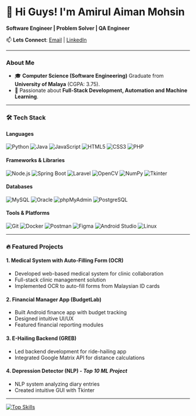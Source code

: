 # 👋 Hi Guys! I'm Amirul Aiman Mohsin
**Software Engineer | Problem Solver | QA Engineer**
  
📫 **Lets Connect**: [Email](mailto:aimanmoh020213@gmail.com) | [LinkedIn](https://www.linkedin.com/in/amirulaimanmohsin) 

---

### **About Me**  
- 🎓 **Computer Science (Software Engineering)** Graduate from **University of Malaya** (CGPA: 3.75).  
- 🔭 Passionate about **Full-Stack Development, Automation and Machine Learning**. 

---

### 🛠️ Tech Stack

#### **Languages**
![Python](https://img.shields.io/badge/Python-3776AB?logo=python&logoColor=white)
![Java](https://img.shields.io/badge/Java-007396?logo=java&logoColor=white)
![JavaScript](https://img.shields.io/badge/JavaScript-F7DF1E?logo=javascript&logoColor=black)
![HTML5](https://img.shields.io/badge/HTML5-E34F26?logo=html5&logoColor=white)
![CSS3](https://img.shields.io/badge/CSS3-1572B6?logo=css3&logoColor=white)
![PHP](https://img.shields.io/badge/PHP-777BB4?logo=php&logoColor=white)

#### **Frameworks & Libraries**
![Node.js](https://img.shields.io/badge/Node.js-339933?logo=node.js&logoColor=white)
![Spring Boot](https://img.shields.io/badge/Spring_Boot-6DB33F?logo=springboot&logoColor=white)
![Laravel](https://img.shields.io/badge/Laravel-FF2D20?logo=laravel&logoColor=white)
![OpenCV](https://img.shields.io/badge/OpenCV-5C3EE8?logo=opencv&logoColor=white)
![NumPy](https://img.shields.io/badge/NumPy-013243?logo=numpy&logoColor=white)
![Tkinter](https://img.shields.io/badge/Tkinter-3776AB?logo=python&logoColor=white)

#### **Databases**
![MySQL](https://img.shields.io/badge/MySQL-4479A1?logo=mysql&logoColor=white)
![Oracle](https://img.shields.io/badge/Oracle-F80000?logo=oracle&logoColor=white)
![phpMyAdmin](https://img.shields.io/badge/phpMyAdmin-6C78AF?logo=phpmyadmin&logoColor=white)
![PostgreSQL](https://img.shields.io/badge/PostgreSQL-4169E1?logo=postgresql&logoColor=white)

#### **Tools & Platforms**
![Git](https://img.shields.io/badge/Git-F05032?logo=git&logoColor=white)
![Docker](https://img.shields.io/badge/Docker-2496ED?logo=docker&logoColor=white)
![Postman](https://img.shields.io/badge/Postman-FF6C37?logo=postman&logoColor=white)
![Figma](https://img.shields.io/badge/Figma-F24E1E?logo=figma&logoColor=white)
![Android Studio](https://img.shields.io/badge/Android_Studio-3DDC84?logo=android-studio&logoColor=white)
![Linux](https://img.shields.io/badge/Linux-FCC624?logo=linux&logoColor=black)

---

### 🔥 **Featured Projects**  

#### 1. Medical System with Auto-Filling Form (OCR)  
- Developed web-based medical system for clinic collaboration
- Full-stack clinic management solution 
- Implemented OCR to auto-fill forms from Malaysian ID cards  

#### 2. Financial Manager App (BudgetLab)  
- Built Android finance app with budget tracking  
- Designed intuitive UI/UX
- Featured financial reporting modules  

#### 3. E-Hailing Backend (GREB) 
- Led backend development for ride-hailing app  
- Integrated Google Matrix API for distance calculations  

#### 4. Depression Detector (NLP) - *Top 10 ML Project*  
- NLP system analyzing diary entries  
- Created intuitive GUI with Tkinter  

---

[![Top Skills](https://skillicons.dev/icons?i=java,spring,python,laravel,mysql,html,css,php)](https://skillicons.dev)
